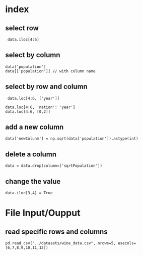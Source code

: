 # index

## select row

```
 data.iloc[4:6]
```

## select by column

```
data['population']
data[['population']] // with column name

```

## select by row and column

```
 data.loc[4:6, ['year']]

data.loc[4:6, 'nation': 'year']
data.loc[4:6, [0,2]]
```

## add a new column

```
data['newColunm'] = np.sqrt(data['population']).astype(int)

```

## delete a column

```
data = data.drop(column=['sqrtPopulation'])
```

## change the value

```
data.iloc[3,4] = True
```

# File Input/Oupput

## read specific rows and columns

```
pd.read_csv("../datasets/wine_data.csv", nrows=5, usecols=[6,7,8,9,10,11,12])
```
